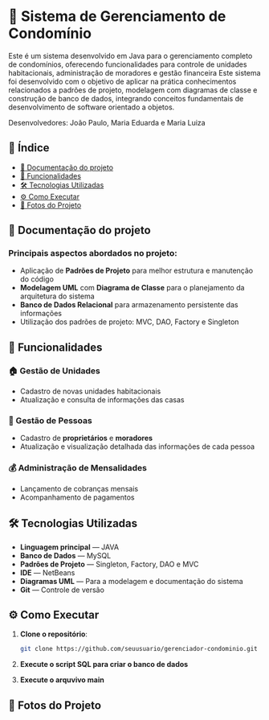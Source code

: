 # 🏢 Sistema de Gerenciamento de Condomínio

Este é um sistema desenvolvido em Java para o gerenciamento completo de condomínios, oferecendo funcionalidades para controle de unidades habitacionais, administração de moradores e gestão financeira
Este sistema foi desenvolvido com o objetivo de aplicar na prática conhecimentos relacionados a padrões de projeto, modelagem com diagramas de classe e construção de banco de dados, integrando conceitos fundamentais de desenvolvimento de software orientado a objetos.

Desenvolvedores: João Paulo, Maria Eduarda e Maria Luiza

## 📑 Índice

- [📖 Documentação do projeto](#-documentacao-do-projeto)  
- [🚀 Funcionalidades](#-funcionalidades)  
- [🛠️ Tecnologias Utilizadas](#-tecnologias-utilizadas)  
- [⚙️ Como Executar](#️-como-executar)  
- [📂 Fotos do Projeto](#-foto-do-projeto)  

## 📖 Documentação do projeto

### Principais aspectos abordados no projeto:
- Aplicação de **Padrões de Projeto** para melhor estrutura e manutenção do código
- **Modelagem UML** com **Diagrama de Classe** para o planejamento da arquitetura do sistema
- **Banco de Dados Relacional** para armazenamento persistente das informações
- Utilização dos padrões de projeto: MVC, DAO, Factory e Singleton


## 🚀 Funcionalidades

### 🏠 Gestão de Unidades
- Cadastro de novas unidades habitacionais
- Atualização e consulta de informações das casas

### 👥 Gestão de Pessoas
- Cadastro de **proprietários** e **moradores**
- Atualização e visualização detalhada das informações de cada pessoa

### 💰 Administração de Mensalidades
- Lançamento de cobranças mensais
- Acompanhamento de pagamentos

## 🛠️ Tecnologias Utilizadas

- **Linguagem principal** — JAVA
- **Banco de Dados** — MySQL
- **Padrões de Projeto** — Singleton, Factory, DAO e MVC
- **IDE** — NetBeans
- **Diagramas UML** — Para a modelagem e documentação do sistema
- **Git** — Controle de versão

## ⚙️ Como Executar

1. **Clone o repositório**:
   ```bash
   git clone https://github.com/seuusuario/gerenciador-condominio.git

2. **Execute o script SQL para criar o banco de dados**

3. **Execute o arquvivo main**

## 📂 Fotos do Projeto
